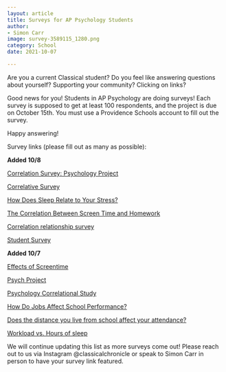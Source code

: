 ```yaml
---
layout: article
title: Surveys for AP Psychology Students
author:
- Simon Carr
image: survey-3589115_1280.png
category: School
date: 2021-10-07

---
```


Are you a current Classical student? Do you feel like answering questions about yourself? Supporting your community? Clicking on links?

Good news for you! Students in AP Psychology are doing surveys! Each survey is supposed to get at least 100 respondents, and the project is due on October 15th. You must use a Providence Schools account to fill out the survey.

Happy answering!

Survey links (please fill out as many as possible):

**Added 10/8**

[Correlation Survey: Psychology Project](https://tinyurl.com/jnutxt7r)

[Correlative Survey](https://tinyurl.com/ye2v9fjm)

[How Does Sleep Relate to Your Stress?](https://tinyurl.com/pvcfu8pb)

[The Correlation Between Screen Time and Homework](https://tinyurl.com/v7thbc)

[Correlation relationship survey](https://tinyurl.com/3yauerhf)

[Student Survey](https://tinyurl.com/99tmfcdh)

**Added 10/7**

[Effects of Screentime](https://tinyurl.com/n846ku2v)

[Psych Project](https://tinyurl.com/5fbrmvue)

[Psychology Correlational Study](https://tinyurl.com/52duvkpd)

[How Do Jobs Affect School Performance?](https://tinyurl.com/2a9rnuh5)

[Does the distance you live from school affect your attendance?](https://tinyurl.com/awbj7u8t)

[Workload vs. Hours of sleep](https://tinyurl.com/3th488v7)

We will continue updating this list as more surveys come out! Please reach out to us via Instagram @classicalchronicle or speak to Simon Carr in person to have your survey link featured.

